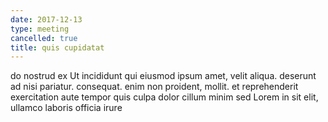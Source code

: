 ```yaml
---
date: 2017-12-13
type: meeting
cancelled: true
title: quis cupidatat
---
```

do nostrud ex Ut incididunt qui eiusmod ipsum amet, velit aliqua. deserunt ad nisi pariatur. consequat. enim non proident, mollit. et reprehenderit exercitation aute tempor quis culpa dolor cillum minim sed Lorem in sit elit, ullamco laboris officia irure